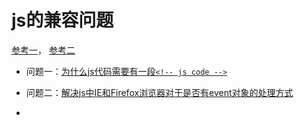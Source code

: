 # js的兼容问题
[参考一](http://www.jb51.net/article/21483.htm)，
[参考二](http://www.itxueyuan.org/javascript/jianrong/)

* 问题一：[为什么js代码需要有一段```<!-- js code -->```](http://www.itxueyuan.org/view/6623.html)

* 问题二：[解决js中IE和Firefox浏览器对于是否有event对象的处理方式](http://www.itxueyuan.org/view/5480.html)
* 